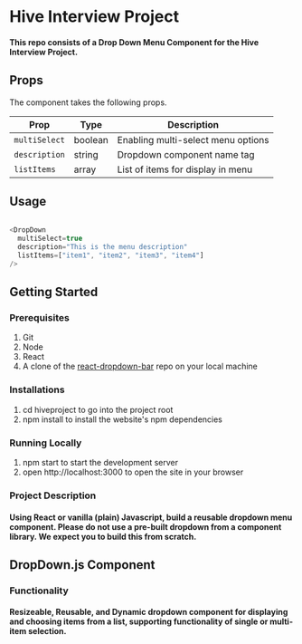 
# Hive Interview Project
#### This repo consists of a Drop Down Menu Component for the Hive Interview Project.

## Props

The component takes the following props.

| Prop              | Type       | Description |
|-------------------|------------|-------------|
| `multiSelect`         | boolean  | Enabling multi-select menu options |
| `description`  | string  | Dropdown component name tag |
| `listItems`  | array  | List of items for display in menu |


## Usage

```javascript

<DropDown
  multiSelect=true
  description="This is the menu description"
  listItems=["item1", "item2", "item3", "item4"]
/>
```

## Getting Started

### Prerequisites

1. Git
2. Node
3. React
4. A clone of the [react-dropdown-bar](https://github.com/modysleiman/react-dropdown-bar) repo on your local machine

### Installations

1. cd hiveproject to go into the project root
2. npm install to install the website's npm dependencies

### Running Locally

1. npm start to start the development server
2. open http://localhost:3000 to open the site in your browser



### Project Description
#### Using React or vanilla (plain) Javascript, build a reusable dropdown menu component. Please do not use a pre-built dropdown from a component library. We expect you to build this from scratch.


## DropDown.js Component
### Functionality
#### Resizeable, Reusable, and Dynamic dropdown component for displaying and choosing items from a list, supporting functionality of single or multi-item selection.


